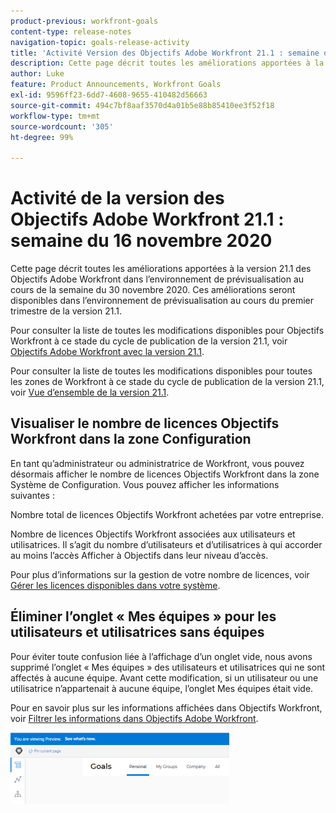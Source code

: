 ```yaml
---
product-previous: workfront-goals
content-type: release-notes
navigation-topic: goals-release-activity
title: 'Activité Version des Objectifs Adobe Workfront 21.1 : semaine du 16 novembre 2020'
description: Cette page décrit toutes les améliorations apportées à la version 21.1 des Objectifs Adobe Workfront dans l’environnement de prévisualisation au cours de la semaine du 30 novembre 2020. Ces améliorations seront disponibles dans l’environnement de prévisualisation au cours du premier trimestre de la version 21.1.
author: Luke
feature: Product Announcements, Workfront Goals
exl-id: 9596ff23-6dd7-4608-9655-410482d56663
source-git-commit: 494c7bf8aaf3570d4a01b5e88b85410ee3f52f18
workflow-type: tm+mt
source-wordcount: '305'
ht-degree: 99%

---
```


# Activité de la version des Objectifs Adobe Workfront 21.1 : semaine du 16 novembre 2020

Cette page décrit toutes les améliorations apportées à la version 21.1 des Objectifs Adobe Workfront dans l’environnement de prévisualisation au cours de la semaine du 30 novembre 2020. Ces améliorations seront disponibles dans l’environnement de prévisualisation au cours du premier trimestre de la version 21.1.

Pour consulter la liste de toutes les modifications disponibles pour Objectifs Workfront à ce stade du cycle de publication de la version 21.1, voir [Objectifs Adobe Workfront avec la version 21.1](../../../../product-announcements/product-releases/goals-release-activity/goals-release-21-1.md).

Pour consulter la liste de toutes les modifications disponibles pour toutes les zones de Workfront à ce stade du cycle de publication de la version 21.1, voir [Vue d’ensemble de la version 21.1](../../../../product-announcements/product-releases/21.1-release-activity/21-1-release-overview.md).

## Visualiser le nombre de licences Objectifs Workfront dans la zone Configuration

En tant qu’administrateur ou administratrice de Workfront, vous pouvez désormais afficher le nombre de licences Objectifs Workfront dans la zone Système de Configuration. Vous pouvez afficher les informations suivantes :

Nombre total de licences Objectifs Workfront achetées par votre entreprise.

Nombre de licences Objectifs Workfront associées aux utilisateurs et utilisatrices. Il s’agit du nombre d’utilisateurs et d’utilisatrices à qui accorder au moins l’accès Afficher à Objectifs dans leur niveau d’accès.

Pour plus d’informations sur la gestion de votre nombre de licences, voir [Gérer les licences disponibles dans votre système](../../../../administration-and-setup/get-started-wf-administration/manage-available-licenses-in-your-system.md).

## Éliminer l’onglet « Mes équipes » pour les utilisateurs et utilisatrices sans équipes

Pour éviter toute confusion liée à l’affichage d’un onglet vide, nous avons supprimé l’onglet « Mes équipes » des utilisateurs et utilisatrices qui ne sont affectés à aucune équipe. Avant cette modification, si un utilisateur ou une utilisatrice n’appartenait à aucune équipe, l’onglet Mes équipes était vide.

Pour en savoir plus sur les informations affichées dans Objectifs Workfront, voir [Filtrer les informations dans Objectifs Adobe Workfront](../../../../workfront-goals/goal-management/filter-information-wf-goals.md).

![Page Objectifs](assets/goals-page-with-no-my-teams-tab-350x114.png)
